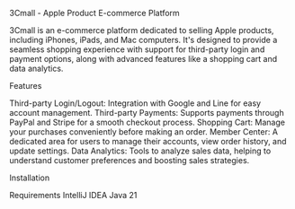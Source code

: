 3Cmall - Apple Product E-commerce Platform

3Cmall is an e-commerce platform dedicated to selling Apple products, including iPhones, iPads, and Mac computers. It's designed to provide a seamless shopping experience with support for third-party login and payment options, along with advanced features like a shopping cart and data analytics.

Features

Third-party Login/Logout: Integration with Google and Line for easy account management.
Third-party Payments: Supports payments through PayPal and Stripe for a smooth checkout process.
Shopping Cart: Manage your purchases conveniently before making an order.
Member Center: A dedicated area for users to manage their accounts, view order history, and update settings.
Data Analytics: Tools to analyze sales data, helping to understand customer preferences and boosting sales strategies.

Installation

Requirements
IntelliJ IDEA
Java 21
